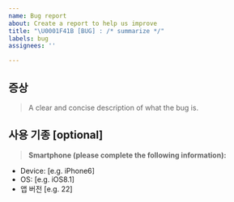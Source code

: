 ```yaml
---
name: Bug report
about: Create a report to help us improve
title: "\U0001F41B [BUG] : /* summarize */"
labels: bug
assignees: ''

---
```


## 증상
> A clear and concise description of what the bug is.

## 사용 기종 [optional]
> **Smartphone (please complete the following information):**
 - Device: [e.g. iPhone6]
 - OS: [e.g. iOS8.1]
 - 앱 버전 [e.g. 22]
